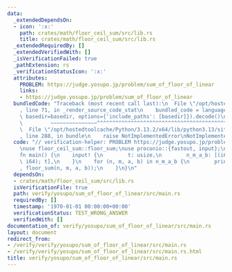 ```yaml
---
data:
  _extendedDependsOn:
  - icon: ':x:'
    path: crates/math/floor_ceil_sum/src/lib.rs
    title: crates/math/floor_ceil_sum/src/lib.rs
  _extendedRequiredBy: []
  _extendedVerifiedWith: []
  _isVerificationFailed: true
  _pathExtension: rs
  _verificationStatusIcon: ':x:'
  attributes:
    PROBLEM: https://judge.yosupo.jp/problem/sum_of_floor_of_linear
    links:
    - https://judge.yosupo.jp/problem/sum_of_floor_of_linear
  bundledCode: "Traceback (most recent call last):\n  File \"/opt/hostedtoolcache/Python/3.13.2/x64/lib/python3.13/site-packages/onlinejudge_verify/documentation/build.py\"\
    , line 71, in _render_source_code_stat\n    bundled_code = language.bundle(stat.path,\
    \ basedir=basedir, options={'include_paths': [basedir]}).decode()\n          \
    \         ~~~~~~~~~~~~~~~^^^^^^^^^^^^^^^^^^^^^^^^^^^^^^^^^^^^^^^^^^^^^^^^^^^^^^^^^^^^^^^^^^\n\
    \  File \"/opt/hostedtoolcache/Python/3.13.2/x64/lib/python3.13/site-packages/onlinejudge_verify/languages/rust.py\"\
    , line 288, in bundle\n    raise NotImplementedError\nNotImplementedError\n"
  code: "// verification-helper: PROBLEM https://judge.yosupo.jp/problem/sum_of_floor_of_linear\n\
    \nuse floor_ceil_sum::floor_sum;\nuse proconio::{fastout, input};\n\n#[fastout]\n\
    fn main() {\n    input! {\n        t: usize,\n        n_m_a_b: [(i64, i64, i64,\
    \ i64); t],\n    }\n    for (n, m, a, b) in n_m_a_b {\n        println!(\"{}\"\
    , floor_sum(n, m, a, b));\n    }\n}\n"
  dependsOn:
  - crates/math/floor_ceil_sum/src/lib.rs
  isVerificationFile: true
  path: verify/yosupo/sum_of_floor_of_linear/src/main.rs
  requiredBy: []
  timestamp: '1970-01-01 00:00:00+00:00'
  verificationStatus: TEST_WRONG_ANSWER
  verifiedWith: []
documentation_of: verify/yosupo/sum_of_floor_of_linear/src/main.rs
layout: document
redirect_from:
- /verify/verify/yosupo/sum_of_floor_of_linear/src/main.rs
- /verify/verify/yosupo/sum_of_floor_of_linear/src/main.rs.html
title: verify/yosupo/sum_of_floor_of_linear/src/main.rs
---
```

